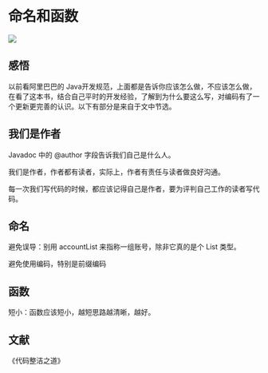 # 命名和函数

![](https://i.loli.net/2019/07/04/5d1d4ea0a001773484.jpg)


## 感悟
以前看阿里巴巴的 Java开发规范，上面都是告诉你应该怎么做，不应该怎么做，在看了这本书，结合自己平时的开发经验，了解到为什么要这么写，对编码有了一个更新更完善的认识。以下有部分是来自于文中节选。

## 我们是作者
Javadoc 中的 @author 字段告诉我们自己是什么人。

我们是作者，作者都有读者，实际上，作者有责任与读者做良好沟通。

每一次我们写代码的时候，都应该记得自己是作者，要为评判自己工作的读者写代码。

## 命名
避免误导：别用 accountList 来指称一组账号，除非它真的是个 List 类型。

避免使用编码，特别是前缀编码

## 函数
短小：函数应该短小，越短思路越清晰，越好。

## 文献
《代码整洁之道》 

